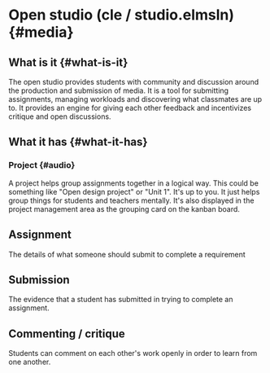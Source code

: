 # Open studio \(cle / studio.elmsln\) {#media}

## What is it {#what-is-it}

The open studio provides students with community and discussion around the production and submission of media. It is a tool for submitting assignments, managing workloads and discovering what classmates are up to. It provides an engine for giving each other feedback and incentivizes critique and open discussions.

## What it has {#what-it-has}

### Project {#audio}

A project helps group assignments together in a logical way. This could be something like "Open design project" or "Unit 1". It's up to you. It just helps group things for students and teachers mentally. It's also displayed in the project management area as the grouping card on the kanban board.

## Assignment

The details of what someone should submit to complete a requirement

## Submission

The evidence that a student has submitted in trying to complete an assignment.

## Commenting / critique

Students can comment on each other's work openly in order to learn from one another.




